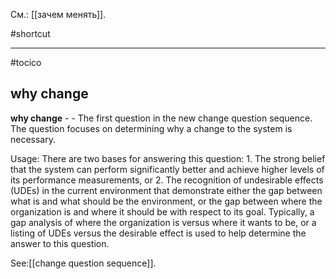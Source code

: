 См.: [[зачем менять]].

#shortcut




<hr/>

#tocico

## why change

<b>why change</b> - - The first question in the new change question sequence.  The question focuses on determining why a change to the system is necessary.



Usage: There are two bases for answering this question: 1. The strong belief that the system can perform significantly better and achieve higher levels of its performance measurements, or 2. The recognition of undesirable effects (UDEs) in the current environment that demonstrate either the gap between what is and what should be the environment, or the gap between where the organization is and where it should be with respect to its goal.  Typically, a gap analysis of where the organization is versus where it wants to be, or a listing of UDEs versus the desirable effect is used to help determine the answer to this question.  



See:[[change question sequence]].

